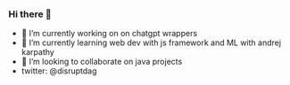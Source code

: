 ### Hi there 👋

- 🔭 I’m currently working on on chatgpt wrappers
- 🌱 I’m currently learning web dev with js framework and ML with andrej karpathy
- 👯 I’m looking to collaborate on java projects
- twitter: @disruptdag 
